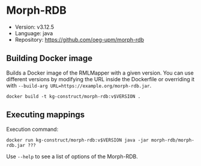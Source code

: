 # Morph-RDB

- Version: v3.12.5
- Language: java
- Repository: https://github.com/oeg-upm/morph-rdb

## Building Docker image

Builds a Docker image of the RMLMapper with a given version.
You can use different versions by modifying the URL inside the Dockerfile
or overriding it with `--build-arg URL=https://example.org/morph-rdb.jar`.

```
docker build -t kg-construct/morph-rdb:v$VERSION .
```

## Executing mappings

Execution command:

```
docker run kg-construct/morph-rdb:v$VERSION java -jar morph-rdb/morph-rdb.jar ???
```

Use `--help` to see a list of options of the Morph-RDB.
